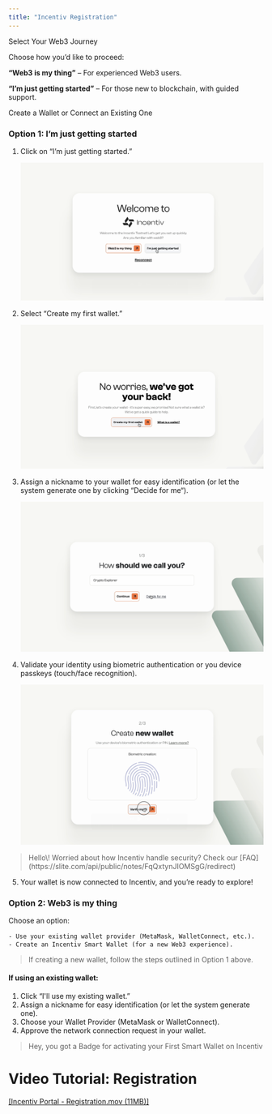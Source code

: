 ```yaml
---
title: "Incentiv Registration"
---
```


<Steps> Select Your Web3 Journey

Choose how you’d like to proceed:

**“Web3 is my thing”** – For experienced Web3 users.

**“I’m just getting started”** – For those new to blockchain, with guided support.

<Steps> Create a Wallet or Connect an Existing One

### Option 1: I’m just getting started

1. Click on “I’m just getting started.”
   

   ![Incentiv Registration](/docs/images/IncentivRegistration1.png)
2. Select “Create my first wallet.”
   

   ![Incentiv Registration](/docs/images/IncentivRegistration2.png)
3. Assign a nickname to your wallet for easy identification (or let the system generate one by clicking “Decide for me“).
   

   ![Incentiv Registration](/docs/images/IncentivRegistration3.png)
4. Validate your identity using biometric authentication or you device passkeys (touch/face recognition).
   

   ![Incentiv Registration](/docs/images/IncentivRegistration4.png)

> <Note>
>    Hello\! Worried about how Incentiv handle security? Check our [FAQ](https://slite.com/api/public/notes/FqQxtynJIOMSgG/redirect) 
> </Note>

5. Your wallet is now connected to Incentiv, and you’re ready to explore\!

### Option 2: Web3 is my thing

Choose an option:

```
- Use your existing wallet provider (MetaMask, WalletConnect, etc.).
- Create an Incentiv Smart Wallet (for a new Web3 experience).
```

> <Warning>
>    If creating a new wallet, follow the steps outlined in Option 1 above. 
> </Warning>

#### If using an existing wallet:

1. Click “I'll use my existing wallet.”
2. Assign a nickname for easy identification (or let the system generate one).
3. Choose your Wallet Provider (MetaMask or WalletConnect).
4. Approve the network connection request in your wallet.

> <Tip>
>    Hey, you got a Badge for activating your First Smart Wallet on Incentiv 
> </Tip>

# Video Tutorial: Registration

[[Incentiv Portal - Registration.mov (11MB)]](media_Incentiv%20Registration/hHV_M9NVaSrxZi-Incentiv%20Portal%20-%20Registration.mov)